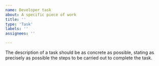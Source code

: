 ```yaml
---
name: Developer task
about: A specific piece of work
title: ''
type: 'Task'
labels: ''
assignees: ''

---
```


The description of a task should be as concrete as possible, stating
as precisely as possible the steps to be carried out to complete the
task.
